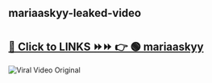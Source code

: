 
 ## mariaaskyy-leaked-video 

# <h2><a href="https://clipsfans.com/mariaaskyy&ref=git">🔗 Click to LINKS ⏩⏩ 👉 🟢 mariaaskyy </a></h2>

<a href="https://clipsfans.com/mariaaskyy&ref=git" rel="nofollow" data-target="animated-image.originalLink"><img src="https://i.ibb.co.com/xMMVF88/686577567.gif" alt="Viral Video Original" style="max-width: 100%; display: inline-block;" data-target="animated-image.originalImage"></a>
